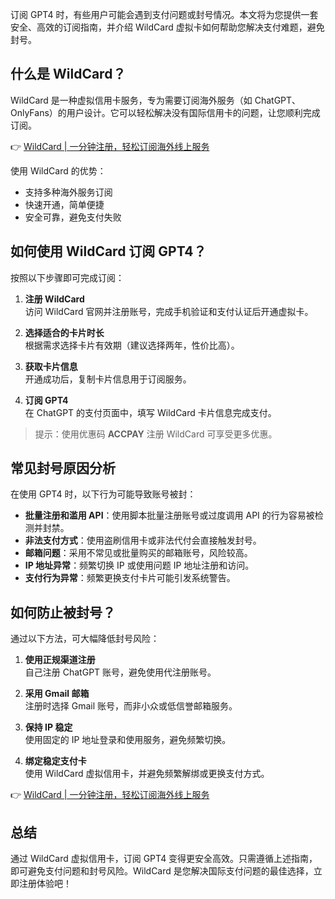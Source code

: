 
订阅 GPT4 时，有些用户可能会遇到支付问题或封号情况。本文将为您提供一套安全、高效的订阅指南，并介绍 WildCard 虚拟卡如何帮助您解决支付难题，避免封号。

## 什么是 WildCard？

WildCard 是一种虚拟信用卡服务，专为需要订阅海外服务（如 ChatGPT、OnlyFans）的用户设计。它可以轻松解决没有国际信用卡的问题，让您顺利完成订阅。

👉 [WildCard | 一分钟注册，轻松订阅海外线上服务](https://bit.ly/bewildcard)

使用 WildCard 的优势：
- 支持多种海外服务订阅
- 快速开通，简单便捷
- 安全可靠，避免支付失败

## 如何使用 WildCard 订阅 GPT4？

按照以下步骤即可完成订阅：

1. **注册 WildCard**  
   访问 WildCard 官网并注册账号，完成手机验证和支付认证后开通虚拟卡。

2. **选择适合的卡片时长**  
   根据需求选择卡片有效期（建议选择两年，性价比高）。

3. **获取卡片信息**  
   开通成功后，复制卡片信息用于订阅服务。

4. **订阅 GPT4**  
   在 ChatGPT 的支付页面中，填写 WildCard 卡片信息完成支付。

> 提示：使用优惠码 **ACCPAY** 注册 WildCard 可享受更多优惠。

## 常见封号原因分析

在使用 GPT4 时，以下行为可能导致账号被封：

- **批量注册和滥用 API**：使用脚本批量注册账号或过度调用 API 的行为容易被检测并封禁。
- **非法支付方式**：使用盗刷信用卡或非法代付会直接触发封号。
- **邮箱问题**：采用不常见或批量购买的邮箱账号，风险较高。
- **IP 地址异常**：频繁切换 IP 或使用问题 IP 地址注册和访问。
- **支付行为异常**：频繁更换支付卡片可能引发系统警告。

## 如何防止被封号？

通过以下方法，可大幅降低封号风险：

1. **使用正规渠道注册**  
   自己注册 ChatGPT 账号，避免使用代注册账号。

2. **采用 Gmail 邮箱**  
   注册时选择 Gmail 账号，而非小众或低信誉邮箱服务。

3. **保持 IP 稳定**  
   使用固定的 IP 地址登录和使用服务，避免频繁切换。

4. **绑定稳定支付卡**  
   使用 WildCard 虚拟信用卡，并避免频繁解绑或更换支付方式。

👉 [WildCard | 一分钟注册，轻松订阅海外线上服务](https://bit.ly/bewildcard)

## 总结

通过 WildCard 虚拟信用卡，订阅 GPT4 变得更安全高效。只需遵循上述指南，即可避免支付问题和封号风险。WildCard 是您解决国际支付问题的最佳选择，立即注册体验吧！
